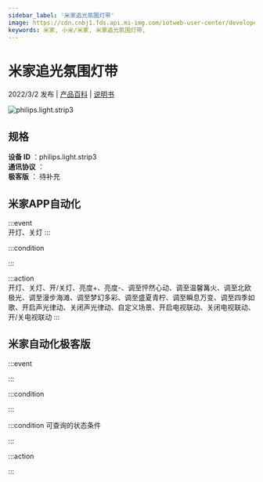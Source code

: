 ```yaml
---
sidebar_label: '米家追光氛围灯带'
image: https://cdn.cnbj1.fds.api.mi-img.com/iotweb-user-center/developer_1679047903087oBVUd5QH.png?GalaxyAccessKeyId=AKVGLQWBOVIRQ3XLEW&Expires=9223372036854775807&Signature=cwL5T0JzzaY/QKy6c8qZ0s5/h4k=
keywords: 米家, 小米/米家, 米家追光氛围灯带, 
---
```

# 米家追光氛围灯带

2022/3/2 发布 | [产品百科](https://home.mi.com/webapp/content/baike/product/index.html?model=philips.light.strip3/) | [说明书](https://home.mi.com/views/introduction.html?model=philips.light.strip3&region=cn)

![philips.light.strip3](https://cdn.cnbj1.fds.api.mi-img.com/iotweb-user-center/developer_1679047903087oBVUd5QH.png?GalaxyAccessKeyId=AKVGLQWBOVIRQ3XLEW&Expires=9223372036854775807&Signature=cwL5T0JzzaY/QKy6c8qZ0s5/h4k=)

## 规格  
> 
**设备 ID** ：philips.light.strip3  
**通讯协议** ：  
**极客版**  ： 待补充 


## 米家APP自动化  

:::event  
开灯、关灯
:::

:::condition  

:::

:::action   
开灯、关灯、开/关灯、亮度+、亮度-、调至怦然心动、调至温馨篝火、调至北欧极光、调至漫步海滩、调至梦幻多彩、调至盛夏青柠、调至瞬息万变、调至四季如歌、开启声光律动、关闭声光律动、自定义场景、开启电视联动、关闭电视联动、开/关电视联动
:::

## 米家自动化极客版  

:::event  

:::

:::condition  

:::

:::condition 可查询的状态条件  

:::

:::action  

:::

        
